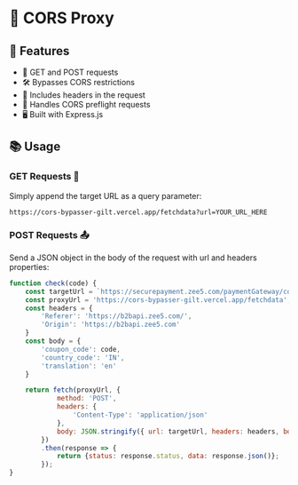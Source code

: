 # 🔀 CORS Proxy

## 🚀 Features

- 🔎 GET and POST requests
- 🛠 Bypasses CORS restrictions
- 📨 Includes headers in the request
- 🚦 Handles CORS preflight requests
- 🖥 Built with Express.js

## 📚 Usage

### GET Requests 📩

Simply append the target URL as a query parameter:

`https://cors-bypasser-gilt.vercel.app/fetchdata?url=YOUR_URL_HERE`

### POST Requests 📤

Send a JSON object in the body of the request with url and headers properties:

```javascript
function check(code) {
    const targetUrl = `https://securepayment.zee5.com/paymentGateway/coupon/verification?coupon_code=${code}&country_code=IN&translation=en`;
    const proxyUrl = 'https://cors-bypasser-gilt.vercel.app/fetchdata';
    const headers = {
        'Referer': 'https://b2bapi.zee5.com/',
        'Origin': 'https://b2bapi.zee5.com'
    }
    const body = {
        'coupon_code': code,
        'country_code': 'IN',
        'translation': 'en'
    }

    return fetch(proxyUrl, { 
            method: 'POST', 
            headers: {
                'Content-Type': 'application/json'
            },
            body: JSON.stringify({ url: targetUrl, headers: headers, body: body })
        })
        .then(response => {
            return {status: response.status, data: response.json()};
        });
}
